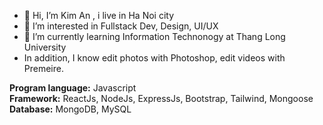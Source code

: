 - 👋 Hi, I’m Kim An , i live in Ha Noi city
- 👀 I’m interested in Fullstack Dev, Design, UI/UX
- 🌱 I’m currently learning Information Technonogy at Thang Long University
- In addition, I know edit photos with Photoshop, edit videos with Premeire.

**Program language:** Javascript <br />
**Framework:** ReactJs, NodeJs, ExpressJs, Bootstrap, Tailwind, Mongoose <br />
**Database:** MongoDB, MySQL <br />
<!---
vukiman1/vukiman1 is a ✨ special ✨ repository because its `README.md` (this file) appears on your GitHub profile.
You can click the Preview link to take a look at your changes.
--->

